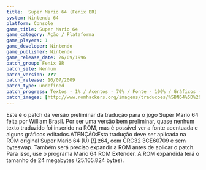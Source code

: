 ```yaml
---
title:  Super Mario 64 (Fenix BR)
system: Nintendo 64
platform: Console
game_title: Super Mario 64
game_category: Ação / Plataforma
game_players: 1
game_developer: Nintendo
game_publisher: Nintendo
game_release_date: 26/09/1996
patch_group: Fenix BR
patch_site: Nenhum
patch_version: ???
patch_release: 10/07/2009
patch_type: undefined
patch_progress: Textos - 1% / Acentos - 70% / Fonte - 100% / Gráficos - 3%
patch_images: [http://www.romhackers.org/imagens/traducoes/%5BN64%5D%20Super%20Mario%2064%20-%20Fenix%20BR%20-%201.jpg,http://www.romhackers.org/imagens/traducoes/%5BN64%5D%20Super%20Mario%2064%20-%20Fenix%20BR%20-%202.jpg,http://www.romhackers.org/imagens/traducoes/%5BN64%5D%20Super%20Mario%2064%20-%20Fenix%20BR%20-%203.jpg]
---
```

Este é o patch da versão preliminar da tradução para o jogo Super Mario 64 feita por William Brasil. Por ser uma versão bem preliminar, quase nenhum texto traduzido foi inserido na ROM, mas é possível ver a fonte acentuada e alguns gráficos editados.ATENÇÃO:Esta tradução deve ser aplicada na ROM original Super Mario 64 (U) [!].z64, com CRC32 3CE60709 e sem byteswap. Também será preciso expandir a ROM antes de aplicar o patch. Para isso, use o programa Mario 64 ROM Extender. A ROM expandida terá o tamanho de 24 megabytes (25.165.824 bytes).